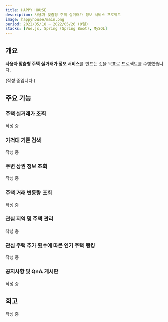 ```yaml
---
title: HAPPY HOUSE
description: 사용자 맞춤형 주택 실거래가 정보 서비스 프로젝트
image: happyhouse/main.png
period: 2022/05/18 ~ 2022/05/26 (9일)
stacks: [Vue.js, Spring (Spring Boot), MySQL]
---
```


## 개요

**사용자 맞춤형 주택 실거래가 정보 서비스**를 만드는 것을 목표로 프로젝트를 수행했습니다. 

(작성 중입니다.)

## 주요 기능

### 주택 실거래가 조회

작성 중

### 가격대 기준 검색

작성 중

### 주변 상권 정보 조회

작성 중

### 주택 거래 변동량 조회

작성 중

### 관심 지역 및 주택 관리

작성 중

### 관심 주택 추가 횟수에 따른 인기 주택 랭킹

작성 중

### 공지사항 및 QnA 게시판

작성 중

## 회고

작성 중
